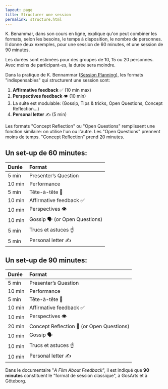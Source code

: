 ```yaml
---
layout: page
title: Structurer une session
permalink: structure.html
---
```


K. Benammar, dans son cours en ligne, explique qu'on peut combiner les formats, selon les besoins, le temps à disposition, le nombre de personnes. Il donne deux exemples, pour une session de 60 minutes, et une session de 90 minutes.

Les durées sont estimées pour des groupes de 10, 15 ou 20 personnes. Avec moins de participant-es, la durée sera moindre.

Dans la pratique de K. Bennammar ([Session Planning](https://philosophy.usefedora.com/courses/84363/lectures/1223610)), les formats "indispensables" qui structurent une session sont: 

1. **Affirmative feedback**  ✅ (10 min max)
2. **Perspectives feedback** 👁️ (10 min)
3. La suite est modulable: (Gossip, Tips & tricks, Open Questions, Concept Reflection...)
4. **Personal letter** ✍️ (5 min)

Les formats "Concept Reflection" ou "Open Questions" remplissent une fonction similaire: on utilise l'un ou l'autre. Les "Open Questions" prennent moins de temps. "Concept Reflection" prend 20 minutes.

## Un set-up de 60 minutes:

| Durée  | Format               |
|:------ |:-------------------- |
|  5 min | Presenter’s Question   |
| 10 min | Performance                |
|  5 min | Tête-à-tête 👫   |
| 10 min | Affirmative feedback ✅     |
| 10 min | Perspectives 👁️    |
| 10 min | Gossip 🗣️ (or Open Questions) |
|  5 min | Trucs et astuces ☝️         |
|  5 min | Personal letter ✍️          |

## Un set-up de 90 minutes:

| Durée  | Format               |
|:------ |:-------------------- |
|  5 min | Presenter’s Question   |
| 10 min | Performance                |
|  5 min | Tête-à-tête 👫   |
| 10 min | Affirmative feedback ✅     |
| 10 min | Perspectives 👁️     |
| 20 min | Concept Reflection 🧠 (or Open Questions) |
| 10 min | Gossip 🗣️                  |
| 10 min | Trucs et astuces ☝️         |
| 10 min | Personal letter  ✍️         |

Dans le documentaire "*A Film About Feedback*", il est indiqué que **90 minutes** constituent le "format de session classique", à GosArts et à Göteborg.